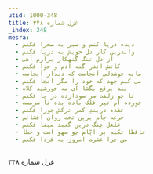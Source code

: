 ```yaml
---
utid: 1000-348
title: غزل شماره ۳۴۸
_index: 348
mesra:
  - دیده دریا کنم و صبر به صحرا فکنم
  - واندرین کار دل خویش به دریا فکنم
  - از دل تنگ گنهکار برآرم آهی
  - کآتش اندر گنه آدم و حوا فکنم
  - مایه خوشدلی آنجاست که دلدار آنجاست
  - می کنم جهد که خود را مگر آنجا فکنم
  - بند برقع بگشا ای مه خورشید کلاه
  - تا چو زلفت سر سودازده در پا فکنم
  - خورده ام تیر فلک باده بده تا سرمست
  - عقده دربندِ کمر ترکش جوزا فکنم
  - جرعه جام برین تخت روان افشانم
  - غلغل چنگ درین گنبد مینا فکنم
  - حافظا تکیه بر ایّام چو سهو است و خطا
  - من چرا عشرت امروز به فردا فکنم
---
```

غزل شماره ۳۴۸
